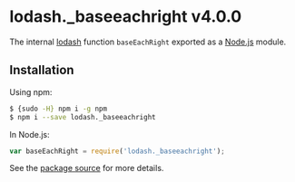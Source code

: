 # lodash._baseeachright v4.0.0

The internal [lodash](https://lodash.com/) function `baseEachRight` exported as a [Node.js](https://nodejs.org/) module.

## Installation

Using npm:
```bash
$ {sudo -H} npm i -g npm
$ npm i --save lodash._baseeachright
```

In Node.js:
```js
var baseEachRight = require('lodash._baseeachright');
```

See the [package source](https://github.com/lodash/lodash/blob/4.0.0-npm-packages/lodash._baseeachright) for more details.
